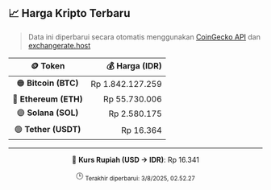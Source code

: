 

<!-- HARGA_KRIPTO -->
## 📈 Harga Kripto Terbaru

> Data ini diperbarui secara otomatis menggunakan [CoinGecko API](https://www.coingecko.com/) dan [exchangerate.host](https://exchangerate.host/)

<div align="center">

| 🪙 Token | 💰 Harga (IDR) |
|:------:|---------------:|
| 🟠 **Bitcoin (BTC)**   | Rp 1.842.127.259 |
| 🔵 **Ethereum (ETH)**  | Rp 55.730.006 |
| 🟣 **Solana (SOL)**    | Rp 2.580.175 |
| 🟢 **Tether (USDT)**   | Rp 16.364 |

---

💱 **Kurs Rupiah (USD → IDR)**: Rp 16.341

🕒 <sub>Terakhir diperbarui: 3/8/2025, 02.52.27</sub>

</div>
<!-- /HARGA_KRIPTO -->